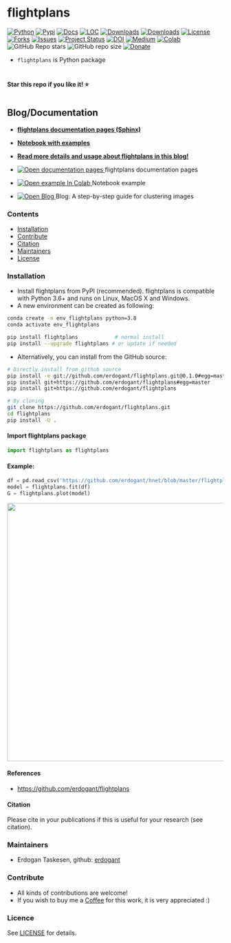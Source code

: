 # flightplans

[![Python](https://img.shields.io/pypi/pyversions/flightplans)](https://img.shields.io/pypi/pyversions/flightplans)
[![Pypi](https://img.shields.io/pypi/v/flightplans)](https://pypi.org/project/flightplans/)
[![Docs](https://img.shields.io/badge/Sphinx-Docs-Green)](https://erdogant.github.io/flightplans/)
[![LOC](https://sloc.xyz/github/erdogant/flightplans/?category=code)](https://github.com/erdogant/flightplans/)
[![Downloads](https://static.pepy.tech/personalized-badge/flightplans?period=month&units=international_system&left_color=grey&right_color=brightgreen&left_text=PyPI%20downloads/month)](https://pepy.tech/project/flightplans)
[![Downloads](https://static.pepy.tech/personalized-badge/flightplans?period=total&units=international_system&left_color=grey&right_color=brightgreen&left_text=Downloads)](https://pepy.tech/project/flightplans)
[![License](https://img.shields.io/badge/license-GPL3-green.svg)](https://github.com/erdogant/flightplans/blob/master/LICENSE)
[![Forks](https://img.shields.io/github/forks/erdogant/flightplans.svg)](https://github.com/erdogant/flightplans/network)
[![Issues](https://img.shields.io/github/issues/erdogant/flightplans.svg)](https://github.com/erdogant/flightplans/issues)
[![Project Status](http://www.repostatus.org/badges/latest/active.svg)](http://www.repostatus.org/#active)
[![DOI](https://zenodo.org/badge/228166657.svg)](https://zenodo.org/badge/latestdoi/228166657)
[![Medium](https://img.shields.io/badge/Medium-Blog-green)](https://towardsdatascience.com/what-are-flightplans-loadings-and-biplots-9a7897f2e559)
[![Colab](https://colab.research.google.com/assets/colab-badge.svg?logo=github%20sponsors)](https://erdogant.github.io/flightplans/pages/html/Documentation.html#colab-notebook)
![GitHub Repo stars](https://img.shields.io/github/stars/erdogant/flightplans)
![GitHub repo size](https://img.shields.io/github/repo-size/erdogant/flightplans)
[![Donate](https://img.shields.io/badge/Support%20this%20project-grey.svg?logo=github%20sponsors)](https://erdogant.github.io/flightplans/pages/html/Documentation.html#)
<!---[![BuyMeCoffee](https://img.shields.io/badge/buymea-coffee-yellow.svg)](https://www.buymeacoffee.com/erdogant)-->
<!---[![Coffee](https://img.shields.io/badge/coffee-black-grey.svg)](https://erdogant.github.io/donate/?currency=USD&amount=5)-->





<!---[![BuyMeCoffee](https://img.shields.io/badge/buymea-coffee-yellow.svg)](https://www.buymeacoffee.com/erdogant)-->
<!---[![Coffee](https://img.shields.io/badge/coffee-black-grey.svg)](https://erdogant.github.io/donate/?currency=USD&amount=5)-->

* ``flightplans`` is Python package

# 
**Star this repo if you like it! ⭐️**
#


## Blog/Documentation

* [**flightplans documentation pages (Sphinx)**](https://erdogant.github.io/flightplans/)
* [**Notebook with examples**](https://colab.research.google.com/github/erdogant/flightplans/blob/master/notebooks/flightplans.ipynb)
* [**Read more details and usage about flightplans in this blog!**](https://towardsdatascience.com/flightplans)

* <a href="https://erdogant.github.io/flightplans/"> <img src="https://img.shields.io/badge/Sphinx-Docs-Green" alt="Open documentation pages"/> </a> flightplans documentation pages 
* <a href="https://colab.research.google.com/github/erdogant/flightplans/blob/master/notebooks/flightplans.ipynb"> <img src="https://colab.research.google.com/assets/colab-badge.svg" alt="Open example In Colab"/> </a> Notebook example 
* <a href="https://towardsdatascience.com/a-step-by-step-guide-for-clustering-images-4b45f9906128"> <img src="https://img.shields.io/badge/Medium-Blog-blue" alt="Open Blog"/> </a> Blog: A step-by-step guide for clustering images 


### Contents
- [Installation](#-installation)
- [Contribute](#-contribute)
- [Citation](#-citation)
- [Maintainers](#-maintainers)
- [License](#-copyright)

### Installation
* Install flightplans from PyPI (recommended). flightplans is compatible with Python 3.6+ and runs on Linux, MacOS X and Windows. 
* A new environment can be created as following:

```bash
conda create -n env_flightplans python=3.8
conda activate env_flightplans
```

```bash
pip install flightplans            # normal install
pip install --upgrade flightplans # or update if needed
```

* Alternatively, you can install from the GitHub source:
```bash
# Directly install from github source
pip install -e git://github.com/erdogant/flightplans.git@0.1.0#egg=master
pip install git+https://github.com/erdogant/flightplans#egg=master
pip install git+https://github.com/erdogant/flightplans

# By cloning
git clone https://github.com/erdogant/flightplans.git
cd flightplans
pip install -U .
```  

#### Import flightplans package
```python
import flightplans as flightplans
```

#### Example:
```python
df = pd.read_csv('https://github.com/erdogant/hnet/blob/master/flightplans/data/example_data.csv')
model = flightplans.fit(df)
G = flightplans.plot(model)
```
<p align="center">
  <img src="https://github.com/erdogant/flightplans/blob/master/docs/figs/fig1.png" width="600" />
  
</p>


#### References
* https://github.com/erdogant/flightplans

#### Citation
Please cite in your publications if this is useful for your research (see citation).
   
### Maintainers
* Erdogan Taskesen, github: [erdogant](https://github.com/erdogant)

### Contribute
* All kinds of contributions are welcome!
* If you wish to buy me a <a href="https://www.buymeacoffee.com/erdogant">Coffee</a> for this work, it is very appreciated :)

### Licence
See [LICENSE](LICENSE) for details.
